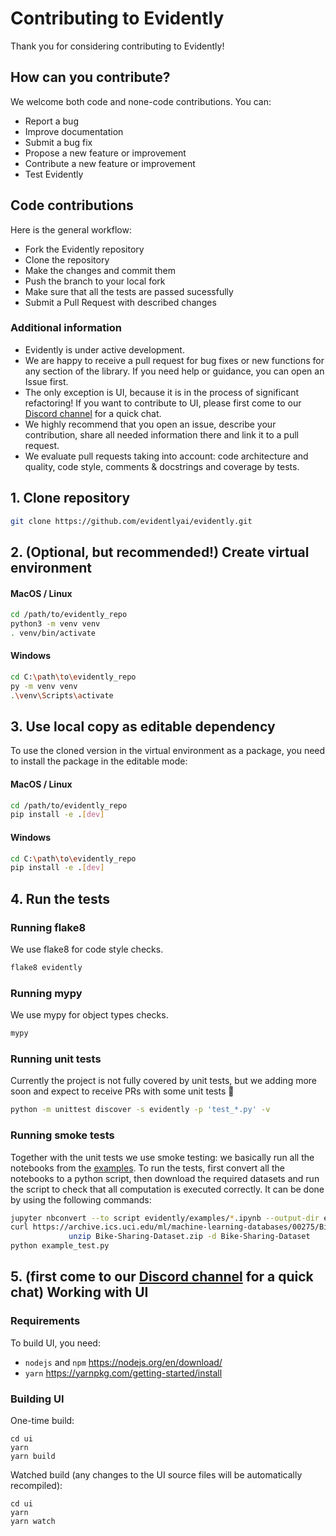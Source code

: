 # Contributing to Evidently

Thank you for considering contributing to Evidently!

## How can you contribute?
We welcome both code and none-code contributions. You can:
* Report a bug
* Improve documentation
* Submit a bug fix
* Propose a new feature or improvement 
* Contribute a new feature or improvement  
* Test Evidently 

## Code contributions
Here is the general workflow:
* Fork the Evidently repository 
* Clone the repository 
* Make the changes and commit them 
* Push the branch to your local fork
* Make sure that all the tests are passed sucessfully 
* Submit a Pull Request with described changes 

### Additional information
- Evidently is under active development. 
- We are happy to receive a pull request for bug fixes or new functions for any section of the library. If you need help or guidance, you can open an Issue first.
- The only exception is UI, because it is in the process of significant refactoring! If you want to contribute to UI, please first come to our [Discord channel](https://discord.gg/xZjKRaNp8b) for a quick chat.  
- We highly recommend that you open an issue, describe your contribution, share all needed information there and link it to a pull request.
- We evaluate pull requests taking into account: code architecture and quality, code style, comments & docstrings and coverage by tests.

## 1. Clone repository
```sh
git clone https://github.com/evidentlyai/evidently.git
```

## 2. (Optional, but recommended!) Create virtual environment

#### MacOS / Linux
```sh
cd /path/to/evidently_repo
python3 -m venv venv
. venv/bin/activate
```

#### Windows
```sh
cd C:\path\to\evidently_repo
py -m venv venv
.\venv\Scripts\activate
```

## 3. Use local copy as editable dependency
To use the cloned version in the virtual environment as a package, you need to install the package in the editable mode:

#### MacOS / Linux
```sh
cd /path/to/evidently_repo
pip install -e .[dev]
```

#### Windows
```sh
cd C:\path\to\evidently_repo
pip install -e .[dev]
```

## 4. Run the tests
### Running flake8 
We use flake8 for code style checks.
```sh
flake8 evidently
```

### Running mypy
We use mypy for object types checks.
```sh
mypy
```

### Running unit tests
Currently the project is not fully covered by unit tests, but we adding more soon and expect to receive PRs with some unit tests 🙂
```sh
python -m unittest discover -s evidently -p 'test_*.py' -v
```

### Running smoke tests
Together with the unit tests we use smoke testing: we basically run all the notebooks from the [examples](https://github.com/evidentlyai/evidently/tree/main/evidently/examples).
To run the tests, first convert all the notebooks to a python script, then download the required datasets and run the script to check that all computation is executed correctly. It can be done by using the following commands: 

```sh
jupyter nbconvert --to script evidently/examples/*.ipynb --output-dir example_scripts
curl https://archive.ics.uci.edu/ml/machine-learning-databases/00275/Bike-Sharing-Dataset.zip -o Bike-Sharing-Dataset.zip &&
             unzip Bike-Sharing-Dataset.zip -d Bike-Sharing-Dataset
python example_test.py
```

## 5. (first come to our [Discord channel](https://discord.gg/xZjKRaNp8b) for a quick chat) Working with UI


### Requirements
To build UI, you need:
- `nodejs` and `npm` https://nodejs.org/en/download/
- `yarn` https://yarnpkg.com/getting-started/install


### Building UI
One-time build:
```shell
cd ui
yarn
yarn build
```

Watched build (any changes to the UI source files will be automatically recompiled):
```shell
cd ui
yarn
yarn watch
```
